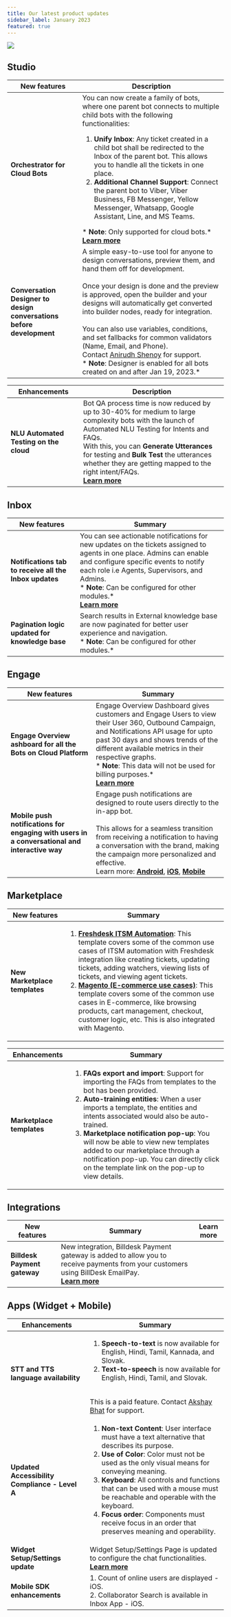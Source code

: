 ```yaml
---
title: Our latest product updates
sidebar_label: January 2023
featured: true
---
```



![](https://i.imgur.com/i9fqbZw.png)


## Studio 


| New features | Description | 
| -------- | -------- | 
| **Orchestrator for Cloud Bots** <br/> | You can now create a family of bots, where one parent bot connects to multiple child bots with the following functionalities: <br/> <ol><li> **Unify Inbox**: Any ticket created in a child bot shall be redirected to the Inbox of the parent bot. This allows you to handle all the tickets in one place.<br/></li><li>**Additional Channel Support**: Connect the parent bot to Viber, Viber Business, FB Messenger, Yellow Messenger, Whatsapp, Google Assistant, Line, and MS Teams.</li></ol>   * **Note**: Only supported for cloud bots.* <br/>[**Learn more**](https://docs.yellow.ai/docs/platform_concepts/studio/orchestrator)   | 
| **Conversation Designer to <br/>design conversations before development**  | A simple easy-to-use tool for anyone to design conversations, preview them, and  hand them off for development. <br/><br/>Once your design is done and the preview is approved, open the builder and your designs will automatically get converted into builder nodes, ready for integration. <br/><br/>You can also use variables, conditions, and set fallbacks for common validators (Name, Email, and Phone).<br/>Contact [Anirudh Shenoy](mailto:anirudh.shenoy@yellow.ai) for support.<br/> * **Note**: Designer is enabled for all bots created on and after Jan 19, 2023.*|

<!-- >  Contact [Anirudh Shenoy](mailto:anirudh.shenoy@yellow.ai) for support. -->

| Enhancements | Description | 
| -------- | -------- | 
| **NLU Automated Testing on the cloud**  | Bot QA process time is now reduced by up to 30-40% for medium to large complexity bots with the launch of Automated NLU Testing for Intents and FAQs. <br/>With this, you can **Generate Utterances** for testing and **Bulk Test** the utterances whether they are getting mapped to the right intent/FAQs. <br/>[**Learn more**](https://docs.yellow.ai/docs/platform_concepts/studio/orchestrator) |

<!--
| Studio | Conversation Designer to design conversations before development | Learn more |
| -------- | -------- | ---- |
| **New feature** <br/>*Designer is enabled for all bots created on and after 19th Jan 2023*    | A simple easy-to-use tool for anyone to design conversations, preview them, and  hand them off for development. Once your design is done and the preview is approved, open the builder and your designs will automatically get converted into builder nodes, ready for integration. You can also use variables, conditions, and set fallbacks for common validators (Name, Email, and Phone).| - | 

>  Contact Anirudh Shenoy (anirudh.shenoy@yellow.ai) for support.

-->


## Inbox 

| New features | Summary |
| -------- | -------- |
| **Notifications tab to receive all the Inbox updates**  | You can see actionable notifications for new updates on the tickets assigned to agents in one place. Admins can enable and configure specific events to notify each role i.e Agents, Supervisors, and Admins. <br/>* **Note**: Can be configured for other modules.*   <br/>[**Learn more**](https://docs.yellow.ai/docs/platform_concepts/inbox/inbox-settings/account/notification)     |
| **Pagination logic updated for knowledge base** <br/>  | Search results in External knowledge base are now paginated for better user experience and navigation. <br/>* **Note**: Can be configured for other modules.* |


## Engage



| New features | Summary |
| -------- | -------- |
| **Engage Overview ashboard for all the Bots on Cloud Platform**  |Engage Overview Dashboard gives customers and Engage Users to view their User 360, Outbound Campaign, and Notifications API usage for upto past 30 days and shows trends of the different available metrics in their respective graphs.<br/>* **Note**: This data will not be used for billing purposes.*<br/>[**Learn more**](https://docs.yellow.ai/docs/platform_concepts/engagement/outbound/engage-overview) |
| **Mobile push notifications for engaging with users in a conversational and interactive way** | Engage push notifications are designed to route users directly to the in-app bot. <br/><br/>This allows for a seamless transition from receiving a notification to having a conversation with the brand, making the campaign more personalized and effective.<br/> Learn more: [**Android**](https://docs.yellow.ai/docs/platform_concepts/channelConfiguration/android_push), [**iOS**](https://docs.yellow.ai/docs/platform_concepts/channelConfiguration/android_push), [**Mobile**](https://docs.yellow.ai/docs/platform_concepts/engagement/outbound/templates/mobilepush#docusaurus_skipToContent_fallback) | 





## Marketplace

| New features | Summary | 
| -------- | -------- | 
| **New Marketplace templates**  |<ol><li> [**Freshdesk ITSM Automation**]((https://cloud.yellow.ai/marketplace/dca1d59ce6e964706377341cf239082f)): This template covers some of the common use cases of ITSM automation with Freshdesk integration like creating tickets, updating tickets, adding watchers, viewing lists of tickets, and viewing agent tickets.</li> <li>[**Magento (E-commerce use cases)**]((https://cloud.yellow.ai/marketplace/5f9cb21beb6a9b8c3de2129b5d9b88ec)): This template covers some of the common use cases in E-commerce, like browsing products, cart management, checkout, customer logic, etc. This is also integrated with Magento.</li></ol>| 

| Enhancements | Summary   |
| -------- | -------- |
| **Marketplace templates**   | <ol><li> **FAQs export and import**: Support for importing the FAQs from templates to the bot has been provided.</li> <li>**Auto-training entities**: When a user imports a template, the entities and intents associated would also be auto-trained. </li> <li>**Marketplace notification pop-up**: You will now be able to view new templates added to our marketplace through a notification pop-up. You can directly click on the template link on the pop-up to view details.</li></ol> |








## Integrations



| New features | Summary | Learn more |
| -------- | -------- | ---- |
| **Billdesk Payment gateway**  | New integration,  Billdesk Payment gateway is added to allow you to receive payments from your customers using BillDesk EmailPay.   <br/>[**Learn more**](https://docs.yellow.ai/docs/platform_concepts/appConfiguration/billdesk-emailpay)    |



## Apps (Widget + Mobile)




| Enhancements | Summary |
| -------- | -------- |
| **STT and TTS language availability**  | <ol><li>**Speech-to-text** is now available for English, Hindi, Tamil, Kannada, and Slovak. </li><li>**Text-to-speech** is now available for English, Hindi, Tamil, and Slovak.</li></ol><br/>This is a paid feature. Contact [Akshay Bhat](mailto:akshay.bhat@yellow.ai) for support. |
| **Updated Accessibility Compliance - Level A**  | <ol><li>**Non-text Content**: User interface must have a text alternative that describes its purpose. </li> <li>**Use of Color**: Color must not be used as the only visual means for conveying meaning.</li><li> **Keyboard**: All controls and functions that can be used with a mouse must be reachable and operable with the keyboard.</li><li>**Focus order**: Components must receive focus in an order that preserves meaning and operability.</li></ol> |
| **Widget Setup/Settings update**  | Widget Setup/Settings Page is updated to configure the chat functionalities.<br/>[**Learn more**](https://docs.yellow.ai/docs/platform_concepts/channelConfiguration/web-widget)     |  | 
| **Mobile SDK enhancements**  |  1. Count of online users are displayed - iOS. <br/> 2. Collaborator Search is available in Inbox App - iOS.|


